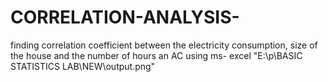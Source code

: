 # CORRELATION-ANALYSIS-
finding correlation coefficient between the electricity consumption, size of the house and the number of hours an AC using ms- excel
"E:\p\BASIC STATISTICS LAB\NEW\output.png"

